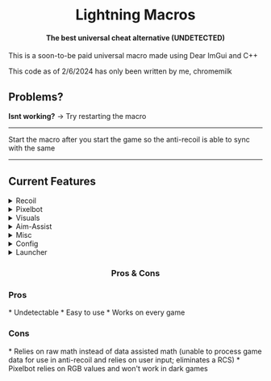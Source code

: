 <h1 align="center">
  Lightning Macros
</h1>
<h4 align="center">
    The best universal cheat alternative (UNDETECTED)
</h4>

This is a soon-to-be paid universal macro made using Dear ImGui and C++

This code as of 2/6/2024 has only been written by me, chromemilk

## Problems?

**Isnt working?** -> Try restarting the macro
***
Start the macro after you start the game so the anti-recoil is able to sync with the same
***


## Current Features

<details>
<summary>Recoil</summary>
  - Vertical and horizontal anti-recoil
  - Smoothing
  - Multiplier
  - Humanizer
  - Presets
</details>

<details>
<summary>Pixelbot</summary>
- Adjustable accuracy 
- Debug
</details>

<details>
  <summary>Visuals</summary>
  - External crosshair 
  - Adjustable opacity
  - Adjustable size
</details>

<details>
<summary>Aim-Assist</summary>
- Moves your cursor from left to right
- Adjustable fov
- Adjustable Strength
</details>

<details>
  <summary>Misc</summary>
  - Fps counter
  - Style changer
  - Low impact
</details>

<details>
  <summary>Config</summary>
  - Add configs
  - Delete configs
</details>

<details>
  <summary>Launcher</summary>
  - Standalone crosshair
  - Macro
  - File checker
  - Uninstaller
</details>

<h3 align="center">
Pros & Cons
</h4>
<h3>Pros</h3>
* Undetectable
* Easy to use
* Works on every game
<h3>Cons</h3>
* Relies on raw math instead of data assisted math (unable to process game data for use in anti-recoil and relies on user input; eliminates a RCS)
* Pixelbot relies on RGB values and won't work in dark games

